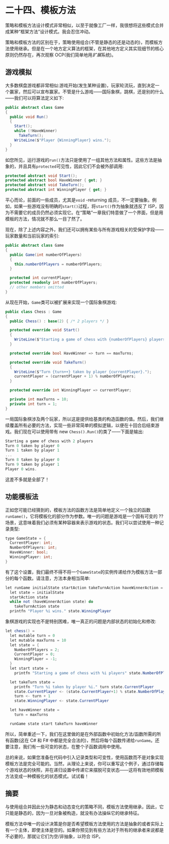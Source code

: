 # 二十四、模板方法

策略和模板方法设计模式非常相似，以至于就像工厂一样，我很想将这些模式合并成某种“框架方法”设计模式。我会忍住冲动。

策略和模板方法的区别在于，策略使用组合(不管是静态的还是动态的)，而模板方法使用继承。但是在一个地方定义算法的框架，在其他地方定义其实现细节的核心原则仍然存在，再次观察 OCP(我们简单地用*扩展*系统)。

## 游戏模拟

大多数棋盘游戏都非常相似:游戏开始(发生某种设置)，玩家轮流玩，直到决定一个赢家，然后可以宣布赢家。不管是什么游戏——国际象棋，跳棋，还是别的什么——我们可以将算法定义如下:

```cs
public abstract class Game
{
  public void Run()
  {
    Start();
    while (!HaveWinner)
      TakeTurn();
    WriteLine($"Player {WinningPlayer} wins.");
  }
}

```

如您所见，运行游戏的`run()`方法只是使用了一组其他方法和属性。这些方法是抽象的，并且具有`protected`可见性，因此它们不会被外部调用:

```cs
protected abstract void Start();
protected abstract bool HaveWinner { get; }
protected abstract void TakeTurn();
protected abstract int WinningPlayer { get; }

```

平心而论，前面的一些成员，尤其是`void` -returning 成员，不一定要抽象。例如，如果一些游戏没有明确的`start()`过程，将`start()`作为抽象就违反了 ISP，因为不需要它的成员仍然必须实现它。在“策略”一章我们特意做了一个界面，但是用模板的方法，情况就不那么一目了然了。

现在，除了上述内容之外，我们还可以拥有某些与所有游戏相关的受保护字段——玩家数量和当前玩家的索引:

```cs
public abstract class Game
{
  public Game(int numberOfPlayers)
  {
    this.numberOfPlayers = numberOfPlayers;
  }

  protected int currentPlayer;
  protected readonly int numberOfPlayers;
  // other members omitted
}

```

从现在开始，`Game`类可以被扩展来实现一个国际象棋游戏:

```cs
public class Chess : Game
{
  public Chess() : base(2) { /* 2 players */ }

  protected override void Start()
  {
    WriteLine($"Starting a game of chess with {numberOfPlayers} players.");
  }

  protected override bool HaveWinner => turn == maxTurns;

  protected override void TakeTurn()
  {
    WriteLine($"Turn {turn++} taken by player {currentPlayer}.");
    currentPlayer = (currentPlayer + 1) % numberOfPlayers;
  }

  protected override int WinningPlayer => currentPlayer;

  private int maxTurns = 10;
  private int turn = 1;
}

```

一局国际象棋涉及两个玩家，所以这是提供给基类的构造函数的值。然后，我们继续覆盖所有必要的方法，实现一些非常简单的模拟逻辑，以便在十回合后结束游戏。我们现在可以使用带有 new `Chess().Run()`的类了——下面是输出:

```cs
Starting a game of chess with 2 players
Turn 0 taken by player 0
Turn 1 taken by player 1
...
Turn 8 taken by player 0
Turn 9 taken by player 1
Player 0 wins.

```

这差不多就是全部了！

## 功能模板法

正如您可能已经猜到的，模板方法的函数方法是简单地定义一个独立的函数`runGame()`，它将模板化的部分作为参数。唯一的问题是游戏是一个固有可变的 ?? 场景，这意味着我们必须有某种容器来表示游戏的状态。我们可以尝试使用一种记录类型:

```cs
type GameState = {
  CurrentPlayer: int;
  NumberOfPlayers: int;
  HaveWinner: bool;
  WinningPlayer: int;
}

```

有了这个设置，我们最终不得不将一个`GameState`的实例传递给作为模板方法一部分的每个函数。请注意，方法本身相当简单:

```cs
let runGame initialState startAction takeTurnAction haveWinnerAction =
  let state = initialState
  startAction state
  while not (haveWinnerAction state) do
    takeTurnAction state
  printfn "Player %i wins." state.WinningPlayer

```

象棋游戏的实现也不是特别困难，唯一真正的问题是内部状态的初始化和修改:

```cs
let chess() =
  let mutable turn = 0
  let mutable maxTurns = 10
  let state = {
    NumberOfPlayers = 2;
    CurrentPlayer = 0;
    WinningPlayer = -1;
  }
  let start state =
    printfn "Starting a game of chess with %i players" state.NumberOfPlayers

  let takeTurn state =
    printfn "Turn %i taken by player %i." turn state.CurrentPlayer
    state.CurrentPlayer <- (state.CurrentPlayer+1) % state.NumberOfPlayers
    turn <- turn + 1
    state.WinningPlayer <- state.CurrentPlayer

  let haveWinner state =
    turn = maxTurns

  runGame state start takeTurn haveWinner

```

所以，简单重述一下，我们在这里做的是在外部函数中初始化方法/函数所需的所有函数(这在 C# 和 F# 中都是完全合法的)，然后将每个函数传递给`runGame`。还要注意，我们有一些可变的状态，在整个子函数调用中使用。

总的来说，如果您准备在代码中引入记录类型和可变性，使用函数而不是对象实现模板方法是完全可能的。当然，从理论上来说，你可以重写这个例子，通过存储每个游戏状态的快照，并在递归设置中传递它来摆脱可变状态——这将有效地把模板方法变成一种模板化的状态模式。试试看！

## 摘要

与使用组合并因此分为静态和动态变化的策略不同，模板方法使用继承，因此，它只能是静态的，因为一旦对象被构造，就没有办法操纵它的继承特征。

模板方法中唯一的设计决策是你是否希望模板方法使用的方法是抽象的或者实际上有一个主体，即使主体是空的。如果你预见到有些方法对于所有的继承者来说都是不必要的，那就让它们为空/非抽象，以符合 ISP。